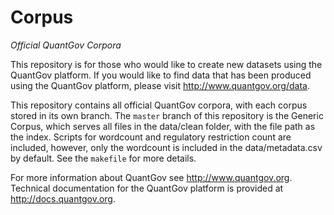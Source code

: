 # Corpus

*Official QuantGov Corpora*

This repository is for those who would like to create new datasets using the QuantGov platform. If you would like to find data that has been produced using the QuantGov platform, please visit http://www.quantgov.org/data.

This repository contains all official QuantGov corpora, with each corpus stored in its own branch. The `master` branch of this repository is the Generic Corpus, which serves all files in the data/clean folder, with the file path as the index. Scripts for wordcount and regulatory restriction count are included, however, only the wordcount is included in the data/metadata.csv by default. See the `makefile` for more details.

For more information about QuantGov see http://www.quantgov.org. Technical documentation for the QuantGov platform is provided at http://docs.quantgov.org.


